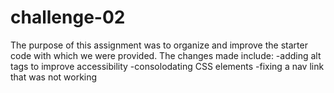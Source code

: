 # challenge-02

The purpose of this assignment was to organize and improve the starter code with which we were provided.  The changes made include:
-adding alt tags to improve accessibility
-consolodating CSS elements
-fixing a nav link that was not working
